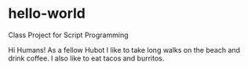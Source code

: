 # hello-world
Class Project for Script Programming 

Hi Humans!
As a fellow Hubot I like to take long walks on the beach and drink coffee.
I also like to eat tacos and burritos. 
